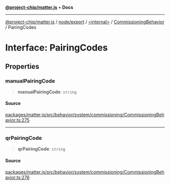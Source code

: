 [**@project-chip/matter.js**](../../../../../../README.md) • **Docs**

***

[@project-chip/matter.js](../../../../../../modules.md) / [node/export](../../../../README.md) / [\<internal\>](../../../README.md) / [CommissioningBehavior](../README.md) / PairingCodes

# Interface: PairingCodes

## Properties

### manualPairingCode

> **manualPairingCode**: `string`

#### Source

[packages/matter.js/src/behavior/system/commissioning/CommissioningBehavior.ts:275](https://github.com/project-chip/matter.js/blob/7a8cbb56b87d4ccf34bec5a9a95ab40a1711324f/packages/matter.js/src/behavior/system/commissioning/CommissioningBehavior.ts#L275)

***

### qrPairingCode

> **qrPairingCode**: `string`

#### Source

[packages/matter.js/src/behavior/system/commissioning/CommissioningBehavior.ts:276](https://github.com/project-chip/matter.js/blob/7a8cbb56b87d4ccf34bec5a9a95ab40a1711324f/packages/matter.js/src/behavior/system/commissioning/CommissioningBehavior.ts#L276)
